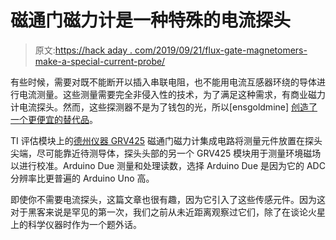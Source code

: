 # 磁通门磁力计是一种特殊的电流探头

> 原文:[https://hack aday . com/2019/09/21/flux-gate-magnetomers-make-a-special-current-probe/](https://hackaday.com/2019/09/21/flux-gate-magnetometers-make-a-special-current-probe/)

有些时候，需要对既不能断开以插入串联电阻，也不能用电流互感器环绕的导体进行电流测量。这些测量需要完全非侵入性的技术，为了满足这种需求，有商业磁力计电流探头。然而，这些探测器不是为了钱包的光，所以[ensgoldmine] [创造了一个更便宜的替代品](https://hackaday.io/project/167634-drv425-fluxgate-magnetometer-based-current-probe)。

TI 评估模块上的[德州仪器 GRV425](http://www.ti.com/product/DRV425#) 磁通门磁力计集成电路将测量元件放置在探头尖端，尽可能靠近待测导体，探头头部的另一个 GRV425 模块用于测量环境磁场以进行校准。Arduino Due 测量和处理读数，选择 Arduino Due 是因为它的 ADC 分辨率比更普遍的 Arduino Uno 高。

即使你不需要电流探头，这篇文章也很有趣，因为它引入了这些传感元件。因为这对于黑客来说是罕见的第一次，我们之前从未近距离观察过它们，除了在谈论火星上的科学仪器时作为一个题外话。